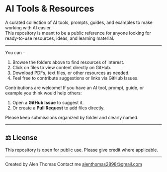 # AI Tools & Resources

A curated collection of AI tools, prompts, guides, and examples to make working with AI easier.  
This repository is meant to be a public reference for anyone looking for ready-to-use resources, ideas, and learning material.

---
You can -
1. Browse the folders above to find resources of interest.  
2. Click on files to view content directly on GitHub.  
3. Download PDFs, text files, or other resources as needed.  
4. Feel free to contribute suggestions or links via GitHub Issues.

Contributions are welcome! If you have an AI tool, prompt, guide, or example you think would help others:  

1. Open a **GitHub Issue** to suggest it.  
2. Or create a **Pull Request** to add files directly.  

Please keep submissions organized by folder and clearly named.

---

## ⚖️ License

This repository is open for public use. Please give credit where applicable.  

---

Created by Alen Thomas
Contact me alenthomas2898@gmail.com
